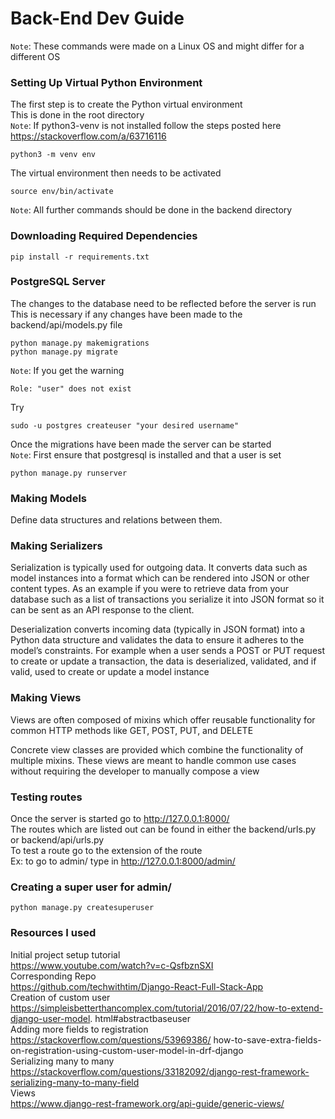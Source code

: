 # Back-End Dev Guide

`Note`: These commands were made on a Linux OS and might differ for a different OS

### Setting Up Virtual Python Environment
The first step is to create the Python virtual environment  
This is done in the root directory  
`Note`: If python3-venv is not installed follow the steps posted here https://stackoverflow.com/a/63716116  
```
python3 -m venv env
```

The virtual environment then needs to be activated  
```
source env/bin/activate
```  

`Note`: All further commands should be done in the backend directory  
### Downloading Required Dependencies  
```
pip install -r requirements.txt
```

### PostgreSQL Server
The changes to the database need to be reflected before the server is run  
This is necessary if any changes have been made to the backend/api/models.py file  
```
python manage.py makemigrations
python manage.py migrate
```
`Note`: If you get the warning 
```
Role: "user" does not exist
```
Try  
```
sudo -u postgres createuser "your desired username"
```  

Once the migrations have been made the server can be started  
`Note`: First ensure that postgresql is installed and that a user is set
```
python manage.py runserver
```

### Making Models
Define data structures and relations between them.  

### Making Serializers
Serialization is typically used for outgoing data. It converts data such as model instances into a format which can be rendered into JSON or other content types. As an example if you were to retrieve data from your database such as a list of transactions you serialize it into JSON format so it can be sent as an API response to the client.  

Deserialization converts incoming data (typically in JSON format) into a Python data structure and validates the data to ensure it adheres to the model’s constraints. For example when a user sends a POST or PUT request to create or update a transaction, the data is deserialized, validated, and if valid, used to create or update a model instance   

### Making Views
Views are often composed of mixins which offer reusable functionality for common HTTP methods like GET, POST, PUT, and DELETE  

Concrete view classes are provided which combine the functionality of multiple mixins. These views are meant to handle common use cases without requiring the developer to manually compose a view

### Testing routes
Once the server is started go to http://127.0.0.1:8000/  
The routes which are listed out can be found in either the backend/urls.py or backend/api/urls.py  
To test a route go to the extension of the route  
Ex: to go to admin/ type in http://127.0.0.1:8000/admin/  

### Creating a super user for admin/
```
python manage.py createsuperuser
```

### Resources I used
Initial project setup tutorial  
https://www.youtube.com/watch?v=c-QsfbznSXI  
Corresponding Repo  
https://github.com/techwithtim/Django-React-Full-Stack-App  
Creation of custom user  
https://simpleisbetterthancomplex.com/tutorial/2016/07/22/how-to-extend-django-user-model. html#abstractbaseuser  
Adding more fields to registration  
https://stackoverflow.com/questions/53969386/  how-to-save-extra-fields-on-registration-using-custom-user-model-in-drf-django  
Serializing many to many  
https://stackoverflow.com/questions/33182092/django-rest-framework-serializing-many-to-many-field  
Views  
https://www.django-rest-framework.org/api-guide/generic-views/  